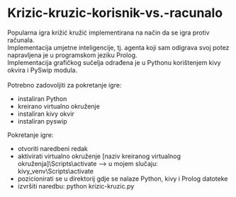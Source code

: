 # Krizic-kruzic-korisnik-vs.-racunalo

Popularna igra križić kružić implementirana na način da se igra protiv računala.<br/>
Implementacija umjetne inteligencije, tj. agenta koji sam odigrava svoj potez napravljena je u programskom jeziku Prolog.<br/>
Implementacija grafičkog sučelja odrađena je u Pythonu korištenjem kivy okvira i PySwip modula.<br/><br/>
Potrebno zadovoljiti za pokretanje igre:<br/>
<ul>
  <li>instaliran Python
  <li>kreirano virtualno okruženje
  <li>instaliran kivy okvir
  <li>instaliran pyswip
</ul>
Pokretanje igre:<br/>
<ul>
  <li>otvoriti naredbeni redak
  <li>aktivirati virtualno okruženje [naziv kreiranog virtualnog okruženja]\Scripts\activate --> u mojem slučaju: kivy_venv\Scripts\activate
  <li>pozicionirati se u direktorij gdje se nalaze Python, kivy i Prolog datoteke
  <li>izvršiti naredbu: python krizic-kruzic.py
</ul>
